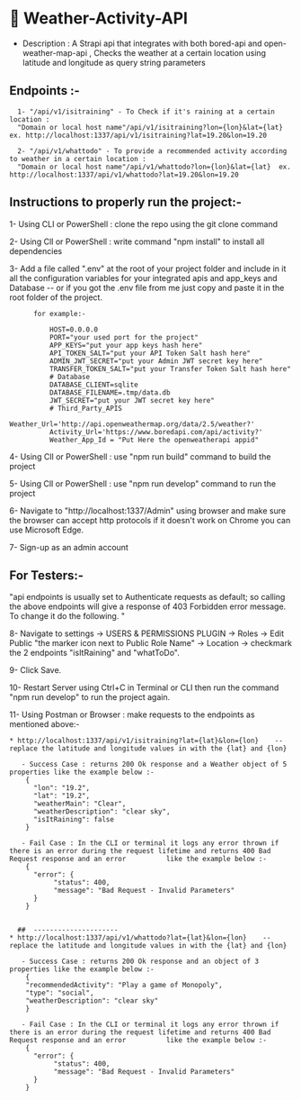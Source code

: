 # 🚀 Weather-Activity-API

- Description : A Strapi api that integrates with both bored-api and open-weather-map-api , Checks the weather at a certain location using latitude and longitude as query string parameters

## Endpoints :-
      1- "/api/v1/isitraining" - To Check if it's raining at a certain location :
      "Domain or local host name"/api/v1/isitraining?lon={lon}&lat={lat}  ex. http://localhost:1337/api/v1/isitraining?lat=19.20&lon=19.20
      
      2- "/api/v1/whattodo" - To provide a recommended activity according to weather in a certain location :
      "Domain or local host name"/api/v1/whattodo?lon={lon}&lat={lat}  ex. http://localhost:1337/api/v1/whattodo?lat=19.20&lon=19.20
      
## Instructions to properly run the project:-

1- Using CLI or PowerShell : clone the repo using the git clone command

2- Using ClI or PowerShell : write command  "npm install"  to install all dependencies

3- Add a file called ".env" at the root of your project folder and include in it all the configuration variables for your integrated apis and app_keys and Database -- or if you got the .env file from me just copy and paste it in the root folder of the project.

          for example:-

              HOST=0.0.0.0
              PORT="your used port for the project"
              APP_KEYS="put your app keys hash here"
              API_TOKEN_SALT="put your API Token Salt hash here"
              ADMIN_JWT_SECRET="put your Admin JWT secret key here"
              TRANSFER_TOKEN_SALT="put your Transfer Token Salt hash here"
              # Database
              DATABASE_CLIENT=sqlite
              DATABASE_FILENAME=.tmp/data.db
              JWT_SECRET="put your JWT secret key here"
              # Third_Party_APIS
              Weather_Url='http://api.openweathermap.org/data/2.5/weather?'
              Activity_Url='https://www.boredapi.com/api/activity?'
              Weather_App_Id = "Put Here the openweatherapi appid"

4- Using ClI or PowerShell : use "npm run build" command to build the project

5- Using ClI or PowerShell : use "npm run develop" command to run the project

6- Navigate to "http://localhost:1337/Admin" using browser and make sure the browser can accept http protocols if it doesn't work on Chrome you can use Microsoft Edge.

7- Sign-up as an admin account 

## For Testers:-
"api endpoints is usually set to Authenticate requests as default; so calling the above endpoints will give a response of 403 Forbidden error message. To change it do the following. "

8- Navigate to settings -> USERS & PERMISSIONS PLUGIN  -> Roles -> Edit Public "the marker icon next to Public Role Name" -> Location -> checkmark the 2 endpoints "isItRaining" and "whatToDo".

9- Click Save.

10- Restart Server using Ctrl+C in Terminal or CLI then run the command "npm run develop" to run the project again.

11- Using Postman or Browser : make requests to the endpoints as mentioned above:-

    * http://localhost:1337/api/v1/isitraining?lat={lat}&lon={lon}    --replace the latitude and longitude values in with the {lat} and {lon}
    
       - Success Case : returns 200 Ok response and a Weather object of 5 properties like the example below :-
        {
          "lon": "19.2",
          "lat": "19.2",
          "weatherMain": "Clear",
          "weatherDescription": "clear sky",
          "isItRaining": false
        }
        
       - Fail Case : In the CLI or terminal it logs any error thrown if there is an error during the request lifetime and returns 400 Bad Request response and an error          like the example below :-
        {
          "error": {
               "status": 400,
               "message": "Bad Request - Invalid Parameters"
          }
        }
        
        
      ##  ---------------------
    * http://localhost:1337/api/v1/whattodo?lat={lat}&lon={lon}    --replace the latitude and longitude values in with the {lat} and {lon}
    
       - Success Case : returns 200 Ok response and an object of 3 properties like the example below :-
        {
        "recommendedActivity": "Play a game of Monopoly",
        "type": "social",
        "weatherDescription": "clear sky"
        }
        
       - Fail Case : In the CLI or terminal it logs any error thrown if there is an error during the request lifetime and returns 400 Bad Request response and an error          like the example below :-
        {
          "error": {
               "status": 400,
               "message": "Bad Request - Invalid Parameters"
          }
        }
    
